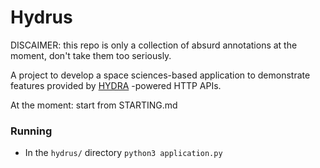 # Hydrus

DISCAIMER: this repo is only a collection of absurd annotations at the moment, don't take them too seriously.

A project to develop a space sciences-based application to demonstrate features provided by [HYDRA](http://www.hydra-cg.com/spec/latest/core) -powered HTTP APIs.

At the moment: start from STARTING.md

### Running
* In the `hydrus/` directory `python3 application.py`
